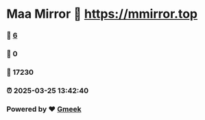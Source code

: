 # Maa Mirror :link: https://mmirror.top 
### :page_facing_up: [6](https://mmirror.top/tag.html) 
### :speech_balloon: 0 
### :hibiscus: 17230 
### :alarm_clock: 2025-03-25 13:42:40 
### Powered by :heart: [Gmeek](https://github.com/Meekdai/Gmeek)
